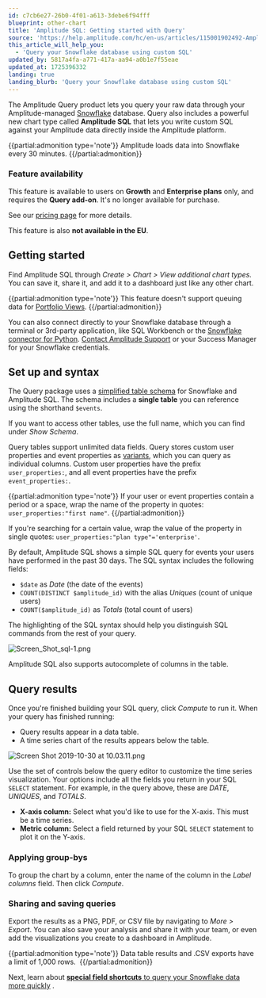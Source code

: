 ```yaml
---
id: c7cb6e27-26b0-4f01-a613-3debe6f94fff
blueprint: other-chart
title: 'Amplitude SQL: Getting started with Query'
source: 'https://help.amplitude.com/hc/en-us/articles/115001902492-Amplitude-SQL-Getting-started-with-Query'
this_article_will_help_you:
  - 'Query your Snowflake database using custom SQL'
updated_by: 5817a4fa-a771-417a-aa94-a0b1e7f55eae
updated_at: 1725396332
landing: true
landing_blurb: 'Query your Snowflake database using custom SQL'
---
```

The Amplitude Query product lets you query your raw data through your Amplitude-managed [Snowflake](https://www.snowflake.net/) database. Query also includes a powerful new chart type called **Amplitude SQL** that lets you write custom SQL against your Amplitude data directly inside the Amplitude platform.

{{partial:admonition type='note'}}
Amplitude loads data into Snowflake every 30 minutes.
{{/partial:admonition}}

### Feature availability

This feature is available to users on **Growth** and **Enterprise plans** only, and requires the **Query add-on**. It's no longer available for purchase.

See our [pricing page](https://amplitude.com/pricing) for more details.

This feature is also **not available in the EU**.

## Getting started

Find Amplitude SQL through *Create > Chart > View additional chart types.* You can save it, share it, and add it to a dashboard just like any other chart.

{{partial:admonition type='note'}}
 This feature doesn't support queuing data for [Portfolio Views](/docs/admin/account-management/portfolio).
{{/partial:admonition}}

You can also connect directly to your Snowflake database through a terminal or 3rd-party application, like SQL Workbench or the [Snowflake connector for Python](https://docs.snowflake.net/manuals/user-guide/python-connector.html). [Contact Amplitude Support](/docs/hc/en-us/requests/new) or your Success Manager for your Snowflake credentials. 

## Set up and syntax

The Query package uses a [simplified table schema](/docs/analytics/charts/other-charts/other-charts-amplitude-sql-schema) for Snowflake and Amplitude SQL. The schema includes a **single table** you can reference using the shorthand `$events`. 

If you want to access other tables, use the full name, which you can find under *Show Schema*.

Query tables support unlimited data fields. Query stores custom user properties and event properties as [variants](https://docs.snowflake.net/manuals/sql-reference/data-types-semistructured.html#variant), which you can query as individual columns. Custom user properties have the prefix `user_properties:`, and all event properties have the prefix `event_properties:`.

{{partial:admonition type='note'}}
If your user or event properties contain a period or a space, wrap the name of the property in quotes: `user_properties:"first name"`.
{{/partial:admonition}}

If you're searching for a certain value, wrap the value of the property in single quotes: `user_properties:"plan type"='enterprise'`.

By default, Amplitude SQL shows a simple SQL query for events your users have performed in the past 30 days. The SQL syntax includes the following fields:

* `$date` as *Date* (the date of the events)
* `COUNT(DISTINCT $amplitude_id)` with the alias *Uniques* (count of unique users)
* `COUNT($amplitude_id)` as *Totals* (total count of users)

The highlighting of the SQL syntax should help you distinguish SQL commands from the rest of your query. 

![Screen_Shot_sql-1.png](/docs/output/img/other-charts/sql-1.png)

Amplitude SQL also supports autocomplete of columns in the table.

## Query results

Once you're finished building your SQL query, click *Compute* to run it. When your query has finished running:

* Query results appear in a data table.
* A time series chart of the results appears below the table.

![Screen Shot 2019-10-30 at 10.03.11.png](/docs/output/img/other-charts/screen-shot-2019-10-30-at-10-03-11-png.png)

Use the set of controls below the query editor to customize the time series visualization. Your options include all the fields you return in your SQL `SELECT` statement. For example, in the query above, these are *DATE*, *UNIQUES*, and *TOTALS*.

* **X-axis column:** Select what you'd like to use for the X-axis. This must be a time series.
* **Metric column:** Select a field returned by your SQL `SELECT` statement to plot it on the Y-axis.

### Applying group-bys

To group the chart by a column, enter the name of the column in the *Label columns* field. Then click *Compute*.

### Sharing and saving queries

Export the results as a PNG, PDF, or CSV file by navigating to *More > Export*. You can also save your analysis and share it with your team, or even add the visualizations you create to a dashboard in Amplitude.

{{partial:admonition type='note'}}
Data table results and .CSV exports have a limit of 1,000 rows. 
{{/partial:admonition}}

Next, learn about [**special field shortcuts** to query your Snowflake data more quickly](/docs/analytics/charts/other-charts/other-charts-amplitude-sql-schema) .
